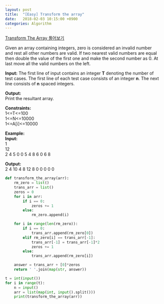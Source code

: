 ```yaml
---
layout: post
title:  "[Easy] Transform the array"
date:   2018-02-03 10:15:00 +0900
categories: Algorithm
---
```

[Transform The Array 풀어보기](https://practice.geeksforgeeks.org/problems/transform-the-array/0/?ref=self)

Given an array containing integers, zero is considered an invalid number and rest all other numbers are valid. If two nearest valid numbers are equal then double the value of the first one and make the second number as 0. At last move all the valid numbers on the left.

**Input:**
The first line of input contains an integer **T** denoting the number of test cases. The first line of each test case consists of an integer **n**. The next line consists of **n** spaced integers.

**Output:**  
Print the resultant array.

**Constraints:**  
1<=T<=100  
1<=N<=10000  
1<=A[i]<=10000  

**Example:**  
**Input:**  
1  
12  
2 4 5 0 0 5 4 8 6 0 6 8  

**Output:**  
2 4 10 4 8 12 8 0 0 0 0 0  

```python
def transform_the_array(arr):
    rm_zero = list()
    trans_arr = list()
    zeros = 0
    for i in arr:
        if i == 0:
            zeros += 1
        else:
            rm_zero.append(i)

    for i in range(len(rm_zero)):
        if i == 0:
            trans_arr.append(rm_zero[0])
        elif rm_zero[i] == trans_arr[-1]:
            trans_arr[-1] = trans_arr[-1]*2
            zeros += 1
        else:
            trans_arr.append(rm_zero[i])

    answer = trans_arr + [0]*zeros
    return ' '.join(map(str, answer))

t = int(input())
for i in range(t):
    n = input()
    arr = list(map(int, input().split()))
    print(transform_the_array(arr))
```

